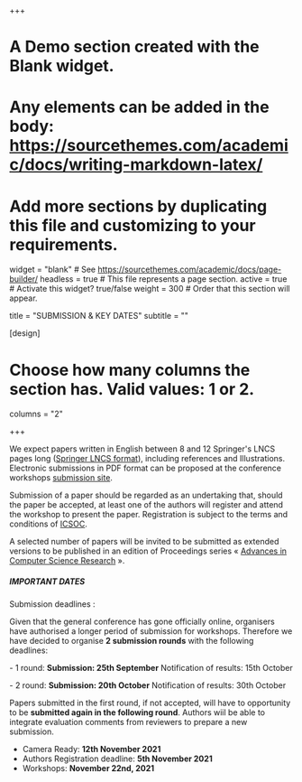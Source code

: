 +++
# A Demo section created with the Blank widget.
# Any elements can be added in the body: https://sourcethemes.com/academic/docs/writing-markdown-latex/
# Add more sections by duplicating this file and customizing to your requirements.

widget = "blank"  # See https://sourcethemes.com/academic/docs/page-builder/
headless = true  # This file represents a page section.
active = true  # Activate this widget? true/false
weight = 300  # Order that this section will appear.

title = "SUBMISSION & KEY DATES"
subtitle = ""

[design]
  # Choose how many columns the section has. Valid values: 1 or 2.
  columns = "2"

+++

We expect papers written in English between 8 and 12 Springer's LNCS pages long ([Springer LNCS format](https://www.springer.com/fr/computer-science/lncs/conference-proceedings-guidelines)), including references and Illustrations. Electronic submissions in PDF format can be proposed at the conference workshops [submission site](http://www.conftool.com/icsoc2021/index.php).

Submission of a paper should be regarded as an undertaking that, should the paper be accepted, at least one of the authors will register and attend the workshop to present the paper. Registration is subject to the terms and conditions of [ICSOC](http://icsoc2021.josueonline.com).

A selected number of papers will be invited to be submitted as extended versions to be published in an edition of Proceedings series « [Advances in Computer Science Research](https://www.atlantis-press.com/proceedings/series/acsr) ».

##### IMPORTANT DATES

Submission deadlines : 

Given that the general conference has gone officially online, organisers have
authorised a longer period of submission for workshops. Therefore we have
decided to organise **2 submission rounds** with the following deadlines:

\- 1 round: 
**Submission: 25th September** 
Notification of results: 15th October

\- 2 round: 
**Submission: 20th October**
Notification of results: 30th October


Papers submitted in the first round, if not accepted, will have to opportunity
to be **submitted again in the following round**. Authors wiil be able to integrate
evaluation comments from reviewers to prepare a new submission.

-   Camera Ready: **12th November 2021** 
-   Authors Registration deadline: **5th November 2021**
-   Workshops: **November 22nd, 2021**
